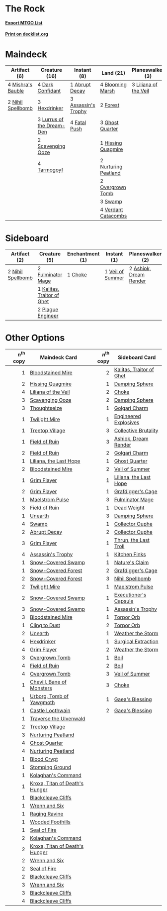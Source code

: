 # The Rock

#### [Export MTGO List](../collection/The%20Rock/The%20Rock.txt)
#### [Print on decklist.org](http://decklist.org/?deckmain=1%09Abrupt%20Decay%0A3%09Assassin's%20Trophy%0A4%09Blooming%20Marsh%0A4%09Dark%20Confidant%0A4%09Fatal%20Push%0A2%09Forest%0A3%09Ghost%20Quarter%0A3%09Hexdrinker%0A1%09Hissing%20Quagmire%0A4%09Inquisition%20of%20Kozilek%0A3%09Liliana%20of%20the%20Veil%0A3%09Lurrus%20of%20the%20Dream-Den%0A4%09Mishra's%20Bauble%0A2%09Nihil%20Spellbomb%0A2%09Nurturing%20Peatland%0A2%09Overgrown%20Tomb%0A2%09Scavenging%20Ooze%0A3%09Swamp%0A4%09Tarmogoyf%0A2%09Thoughtseize%0A4%09Verdant%20Catacombs&deckside=2%09Ashiok,%20Dream%20Render%0A1%09Choke%0A2%09Collective%20Brutality%0A2%09Duress%0A2%09Fulminator%20Mage%0A1%09Kalitas,%20Traitor%20of%20Ghet%0A2%09Nihil%20Spellbomb%0A2%09Plague%20Engineer%0A1%09Veil%20of%20Summer)
# Maindeck

|                                        Artifact (6)                                        |                                           Creature (16)                                            |                                         Instant (8)                                          |                                           Land (21)                                           |                                        Planeswalker (3)                                        |                                            Sorcery (6)                                            |
|--------------------------------------------------------------------------------------------|----------------------------------------------------------------------------------------------------|----------------------------------------------------------------------------------------------|-----------------------------------------------------------------------------------------------|------------------------------------------------------------------------------------------------|---------------------------------------------------------------------------------------------------|
|4 [Mishra's Bauble](http://gatherer.wizards.com/Pages/Card/Details.aspx?multiverseid=122122)|4 [Dark Confidant](http://gatherer.wizards.com/Pages/Card/Details.aspx?multiverseid=397731)         |1 [Abrupt Decay](http://gatherer.wizards.com/Pages/Card/Details.aspx?multiverseid=456061)     |4 [Blooming Marsh](http://gatherer.wizards.com/Pages/Card/Details.aspx?multiverseid=417816)    |3 [Liliana of the Veil](http://gatherer.wizards.com/Pages/Card/Details.aspx?multiverseid=235597)|4 [Inquisition of Kozilek](http://gatherer.wizards.com/Pages/Card/Details.aspx?multiverseid=416897)|
|2 [Nihil Spellbomb](http://gatherer.wizards.com/Pages/Card/Details.aspx?multiverseid=442215)|3 [Hexdrinker](http://gatherer.wizards.com/Pages/Card/Details.aspx?multiverseid=464117)             |3 [Assassin's Trophy](http://gatherer.wizards.com/Pages/Card/Details.aspx?multiverseid=452902)|2 [Forest](http://gatherer.wizards.com/Pages/Card/Details.aspx?multiverseid=439860)            |                                                                                                |2 [Thoughtseize](http://gatherer.wizards.com/Pages/Card/Details.aspx?multiverseid=438676)          |
|                                                                                            |3 [Lurrus of the Dream-Den](http://gatherer.wizards.com/Pages/Card/Details.aspx?multiverseid=479746)|4 [Fatal Push](http://gatherer.wizards.com/Pages/Card/Details.aspx?multiverseid=423724)       |3 [Ghost Quarter](http://gatherer.wizards.com/Pages/Card/Details.aspx?multiverseid=389534)     |                                                                                                |                                                                                                   |
|                                                                                            |2 [Scavenging Ooze](http://gatherer.wizards.com/Pages/Card/Details.aspx?multiverseid=420783)        |                                                                                              |1 [Hissing Quagmire](http://gatherer.wizards.com/Pages/Card/Details.aspx?multiverseid=407681)  |                                                                                                |                                                                                                   |
|                                                                                            |4 [Tarmogoyf](http://gatherer.wizards.com/Pages/Card/Details.aspx?multiverseid=136142)              |                                                                                              |2 [Nurturing Peatland](http://gatherer.wizards.com/Pages/Card/Details.aspx?multiverseid=464192)|                                                                                                |                                                                                                   |
|                                                                                            |                                                                                                    |                                                                                              |2 [Overgrown Tomb](http://gatherer.wizards.com/Pages/Card/Details.aspx?multiverseid=405103)    |                                                                                                |                                                                                                   |
|                                                                                            |                                                                                                    |                                                                                              |3 [Swamp](http://gatherer.wizards.com/Pages/Card/Details.aspx?multiverseid=439858)             |                                                                                                |                                                                                                   |
|                                                                                            |                                                                                                    |                                                                                              |4 [Verdant Catacombs](http://gatherer.wizards.com/Pages/Card/Details.aspx?multiverseid=405113) |                                                                                                |                                                                                                   |


# Sideboard

|                                        Artifact (2)                                        |                                            Creature (5)                                             |                                 Enchantment (1)                                 |                                        Instant (1)                                        |                                        Planeswalker (2)                                         |                                           Sorcery (4)                                           |
|--------------------------------------------------------------------------------------------|-----------------------------------------------------------------------------------------------------|---------------------------------------------------------------------------------|-------------------------------------------------------------------------------------------|-------------------------------------------------------------------------------------------------|-------------------------------------------------------------------------------------------------|
|2 [Nihil Spellbomb](http://gatherer.wizards.com/Pages/Card/Details.aspx?multiverseid=442215)|2 [Fulminator Mage](http://gatherer.wizards.com/Pages/Card/Details.aspx?multiverseid=397686)         |1 [Choke](http://gatherer.wizards.com/Pages/Card/Details.aspx?multiverseid=45431)|1 [Veil of Summer](http://gatherer.wizards.com/Pages/Card/Details.aspx?multiverseid=466952)|2 [Ashiok, Dream Render](http://gatherer.wizards.com/Pages/Card/Details.aspx?multiverseid=461155)|2 [Collective Brutality](http://gatherer.wizards.com/Pages/Card/Details.aspx?multiverseid=414380)|
|                                                                                            |1 [Kalitas, Traitor of Ghet](http://gatherer.wizards.com/Pages/Card/Details.aspx?multiverseid=407596)|                                                                                 |                                                                                           |                                                                                                 |2 [Duress](http://gatherer.wizards.com/Pages/Card/Details.aspx?multiverseid=14557)               |
|                                                                                            |2 [Plague Engineer](http://gatherer.wizards.com/Pages/Card/Details.aspx?multiverseid=464049)         |                                                                                 |                                                                                           |                                                                                                 |                                                                                                 |


# Other Options

|*n*<sup>th</sup> copy|                                              Maindeck Card                                              |*n*<sup>th</sup> copy|                                          Sideboard Card                                           |
|--------------------:|---------------------------------------------------------------------------------------------------------|--------------------:|---------------------------------------------------------------------------------------------------|
|                    1|[Bloodstained Mire](http://gatherer.wizards.com/Pages/Card/Details.aspx?multiverseid=405094)             |                    2|[Kalitas, Traitor of Ghet](http://gatherer.wizards.com/Pages/Card/Details.aspx?multiverseid=407596)|
|                    2|[Hissing Quagmire](http://gatherer.wizards.com/Pages/Card/Details.aspx?multiverseid=407681)              |                    1|[Damping Sphere](http://gatherer.wizards.com/Pages/Card/Details.aspx?multiverseid=443101)          |
|                    4|[Liliana of the Veil](http://gatherer.wizards.com/Pages/Card/Details.aspx?multiverseid=235597)           |                    2|[Choke](http://gatherer.wizards.com/Pages/Card/Details.aspx?multiverseid=45431)                    |
|                    3|[Scavenging Ooze](http://gatherer.wizards.com/Pages/Card/Details.aspx?multiverseid=420783)               |                    2|[Damping Sphere](http://gatherer.wizards.com/Pages/Card/Details.aspx?multiverseid=443101)          |
|                    3|[Thoughtseize](http://gatherer.wizards.com/Pages/Card/Details.aspx?multiverseid=438676)                  |                    1|[Golgari Charm](http://gatherer.wizards.com/Pages/Card/Details.aspx?multiverseid=405245)           |
|                    1|[Twilight Mire](http://gatherer.wizards.com/Pages/Card/Details.aspx?multiverseid=442237)                 |                    1|[Engineered Explosives](http://gatherer.wizards.com/Pages/Card/Details.aspx?multiverseid=50139)    |
|                    1|[Treetop Village](http://gatherer.wizards.com/Pages/Card/Details.aspx?multiverseid=106455)               |                    3|[Collective Brutality](http://gatherer.wizards.com/Pages/Card/Details.aspx?multiverseid=414380)    |
|                    1|[Field of Ruin](http://gatherer.wizards.com/Pages/Card/Details.aspx?multiverseid=435415)                 |                    3|[Ashiok, Dream Render](http://gatherer.wizards.com/Pages/Card/Details.aspx?multiverseid=461155)    |
|                    2|[Field of Ruin](http://gatherer.wizards.com/Pages/Card/Details.aspx?multiverseid=435415)                 |                    2|[Golgari Charm](http://gatherer.wizards.com/Pages/Card/Details.aspx?multiverseid=405245)           |
|                    1|[Liliana, the Last Hope](http://gatherer.wizards.com/Pages/Card/Details.aspx?multiverseid=414388)        |                    1|[Ghost Quarter](http://gatherer.wizards.com/Pages/Card/Details.aspx?multiverseid=389534)           |
|                    2|[Bloodstained Mire](http://gatherer.wizards.com/Pages/Card/Details.aspx?multiverseid=405094)             |                    2|[Veil of Summer](http://gatherer.wizards.com/Pages/Card/Details.aspx?multiverseid=466952)          |
|                    1|[Grim Flayer](http://gatherer.wizards.com/Pages/Card/Details.aspx?multiverseid=414489)                   |                    1|[Liliana, the Last Hope](http://gatherer.wizards.com/Pages/Card/Details.aspx?multiverseid=414388)  |
|                    2|[Grim Flayer](http://gatherer.wizards.com/Pages/Card/Details.aspx?multiverseid=414489)                   |                    1|[Grafdigger's Cage](http://gatherer.wizards.com/Pages/Card/Details.aspx?multiverseid=278452)       |
|                    1|[Maelstrom Pulse](http://gatherer.wizards.com/Pages/Card/Details.aspx?multiverseid=180613)               |                    3|[Fulminator Mage](http://gatherer.wizards.com/Pages/Card/Details.aspx?multiverseid=397686)         |
|                    3|[Field of Ruin](http://gatherer.wizards.com/Pages/Card/Details.aspx?multiverseid=435415)                 |                    1|[Dead Weight](http://gatherer.wizards.com/Pages/Card/Details.aspx?multiverseid=452817)             |
|                    1|[Unearth](http://gatherer.wizards.com/Pages/Card/Details.aspx?multiverseid=442102)                       |                    3|[Damping Sphere](http://gatherer.wizards.com/Pages/Card/Details.aspx?multiverseid=443101)          |
|                    4|[Swamp](http://gatherer.wizards.com/Pages/Card/Details.aspx?multiverseid=439858)                         |                    1|[Collector Ouphe](http://gatherer.wizards.com/Pages/Card/Details.aspx?multiverseid=464107)         |
|                    2|[Abrupt Decay](http://gatherer.wizards.com/Pages/Card/Details.aspx?multiverseid=456061)                  |                    2|[Collector Ouphe](http://gatherer.wizards.com/Pages/Card/Details.aspx?multiverseid=464107)         |
|                    3|[Grim Flayer](http://gatherer.wizards.com/Pages/Card/Details.aspx?multiverseid=414489)                   |                    1|[Thrun, the Last Troll](http://gatherer.wizards.com/Pages/Card/Details.aspx?multiverseid=214050)   |
|                    4|[Assassin's Trophy](http://gatherer.wizards.com/Pages/Card/Details.aspx?multiverseid=452902)             |                    1|[Kitchen Finks](http://gatherer.wizards.com/Pages/Card/Details.aspx?multiverseid=370458)           |
|                    1|[Snow-Covered Swamp](http://gatherer.wizards.com/Pages/Card/Details.aspx?multiverseid=121256)            |                    1|[Nature's Claim](http://gatherer.wizards.com/Pages/Card/Details.aspx?multiverseid=382316)          |
|                    1|[Snow-Covered Forest](http://gatherer.wizards.com/Pages/Card/Details.aspx?multiverseid=121192)           |                    2|[Grafdigger's Cage](http://gatherer.wizards.com/Pages/Card/Details.aspx?multiverseid=278452)       |
|                    2|[Snow-Covered Forest](http://gatherer.wizards.com/Pages/Card/Details.aspx?multiverseid=121192)           |                    3|[Nihil Spellbomb](http://gatherer.wizards.com/Pages/Card/Details.aspx?multiverseid=442215)         |
|                    2|[Twilight Mire](http://gatherer.wizards.com/Pages/Card/Details.aspx?multiverseid=442237)                 |                    1|[Maelstrom Pulse](http://gatherer.wizards.com/Pages/Card/Details.aspx?multiverseid=180613)         |
|                    2|[Snow-Covered Swamp](http://gatherer.wizards.com/Pages/Card/Details.aspx?multiverseid=121256)            |                    1|[Executioner's Capsule](http://gatherer.wizards.com/Pages/Card/Details.aspx?multiverseid=174895)   |
|                    3|[Snow-Covered Swamp](http://gatherer.wizards.com/Pages/Card/Details.aspx?multiverseid=121256)            |                    1|[Assassin's Trophy](http://gatherer.wizards.com/Pages/Card/Details.aspx?multiverseid=452902)       |
|                    3|[Bloodstained Mire](http://gatherer.wizards.com/Pages/Card/Details.aspx?multiverseid=405094)             |                    1|[Torpor Orb](http://gatherer.wizards.com/Pages/Card/Details.aspx?multiverseid=233069)              |
|                    1|[Cling to Dust](http://gatherer.wizards.com/Pages/Card/Details.aspx?multiverseid=476338)                 |                    2|[Torpor Orb](http://gatherer.wizards.com/Pages/Card/Details.aspx?multiverseid=233069)              |
|                    2|[Unearth](http://gatherer.wizards.com/Pages/Card/Details.aspx?multiverseid=442102)                       |                    1|[Weather the Storm](http://gatherer.wizards.com/Pages/Card/Details.aspx?multiverseid=464140)       |
|                    4|[Hexdrinker](http://gatherer.wizards.com/Pages/Card/Details.aspx?multiverseid=464117)                    |                    1|[Surgical Extraction](http://gatherer.wizards.com/Pages/Card/Details.aspx?multiverseid=397706)     |
|                    4|[Grim Flayer](http://gatherer.wizards.com/Pages/Card/Details.aspx?multiverseid=414489)                   |                    2|[Weather the Storm](http://gatherer.wizards.com/Pages/Card/Details.aspx?multiverseid=464140)       |
|                    3|[Overgrown Tomb](http://gatherer.wizards.com/Pages/Card/Details.aspx?multiverseid=405103)                |                    1|[Boil](http://gatherer.wizards.com/Pages/Card/Details.aspx?multiverseid=14630)                     |
|                    4|[Field of Ruin](http://gatherer.wizards.com/Pages/Card/Details.aspx?multiverseid=435415)                 |                    2|[Boil](http://gatherer.wizards.com/Pages/Card/Details.aspx?multiverseid=14630)                     |
|                    4|[Overgrown Tomb](http://gatherer.wizards.com/Pages/Card/Details.aspx?multiverseid=405103)                |                    3|[Veil of Summer](http://gatherer.wizards.com/Pages/Card/Details.aspx?multiverseid=466952)          |
|                    1|[Chevill, Bane of Monsters](http://gatherer.wizards.com/Pages/Card/Details.aspx?multiverseid=479701)     |                    3|[Choke](http://gatherer.wizards.com/Pages/Card/Details.aspx?multiverseid=45431)                    |
|                    1|[Urborg, Tomb of Yawgmoth](http://gatherer.wizards.com/Pages/Card/Details.aspx?multiverseid=383425)      |                    1|[Gaea's Blessing](http://gatherer.wizards.com/Pages/Card/Details.aspx?multiverseid=417433)         |
|                    1|[Castle Locthwain](http://gatherer.wizards.com/Pages/Card/Details.aspx?multiverseid=473203)              |                    2|[Gaea's Blessing](http://gatherer.wizards.com/Pages/Card/Details.aspx?multiverseid=417433)         |
|                    1|[Traverse the Ulvenwald](http://gatherer.wizards.com/Pages/Card/Details.aspx?multiverseid=409998)        |                     |                                                                                                   |
|                    2|[Treetop Village](http://gatherer.wizards.com/Pages/Card/Details.aspx?multiverseid=106455)               |                     |                                                                                                   |
|                    3|[Nurturing Peatland](http://gatherer.wizards.com/Pages/Card/Details.aspx?multiverseid=464192)            |                     |                                                                                                   |
|                    4|[Ghost Quarter](http://gatherer.wizards.com/Pages/Card/Details.aspx?multiverseid=389534)                 |                     |                                                                                                   |
|                    4|[Nurturing Peatland](http://gatherer.wizards.com/Pages/Card/Details.aspx?multiverseid=464192)            |                     |                                                                                                   |
|                    1|[Blood Crypt](http://gatherer.wizards.com/Pages/Card/Details.aspx?multiverseid=97102)                    |                     |                                                                                                   |
|                    1|[Stomping Ground](http://gatherer.wizards.com/Pages/Card/Details.aspx?multiverseid=405110)               |                     |                                                                                                   |
|                    1|[Kolaghan's Command](http://gatherer.wizards.com/Pages/Card/Details.aspx?multiverseid=394613)            |                     |                                                                                                   |
|                    1|[Kroxa, Titan of Death's Hunger](http://gatherer.wizards.com/Pages/Card/Details.aspx?multiverseid=476472)|                     |                                                                                                   |
|                    1|[Blackcleave Cliffs](http://gatherer.wizards.com/Pages/Card/Details.aspx?multiverseid=209401)            |                     |                                                                                                   |
|                    1|[Wrenn and Six](http://gatherer.wizards.com/Pages/Card/Details.aspx?multiverseid=464166)                 |                     |                                                                                                   |
|                    1|[Raging Ravine](http://gatherer.wizards.com/Pages/Card/Details.aspx?multiverseid=457142)                 |                     |                                                                                                   |
|                    1|[Wooded Foothills](http://gatherer.wizards.com/Pages/Card/Details.aspx?multiverseid=405116)              |                     |                                                                                                   |
|                    1|[Seal of Fire](http://gatherer.wizards.com/Pages/Card/Details.aspx?multiverseid=185817)                  |                     |                                                                                                   |
|                    2|[Kolaghan's Command](http://gatherer.wizards.com/Pages/Card/Details.aspx?multiverseid=394613)            |                     |                                                                                                   |
|                    2|[Kroxa, Titan of Death's Hunger](http://gatherer.wizards.com/Pages/Card/Details.aspx?multiverseid=476472)|                     |                                                                                                   |
|                    2|[Wrenn and Six](http://gatherer.wizards.com/Pages/Card/Details.aspx?multiverseid=464166)                 |                     |                                                                                                   |
|                    2|[Seal of Fire](http://gatherer.wizards.com/Pages/Card/Details.aspx?multiverseid=185817)                  |                     |                                                                                                   |
|                    2|[Blackcleave Cliffs](http://gatherer.wizards.com/Pages/Card/Details.aspx?multiverseid=209401)            |                     |                                                                                                   |
|                    3|[Wrenn and Six](http://gatherer.wizards.com/Pages/Card/Details.aspx?multiverseid=464166)                 |                     |                                                                                                   |
|                    3|[Blackcleave Cliffs](http://gatherer.wizards.com/Pages/Card/Details.aspx?multiverseid=209401)            |                     |                                                                                                   |
|                    4|[Blackcleave Cliffs](http://gatherer.wizards.com/Pages/Card/Details.aspx?multiverseid=209401)            |                     |                                                                                                   |

